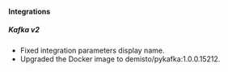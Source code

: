 
#### Integrations
##### Kafka v2
- Fixed integration parameters display name.
- Upgraded the Docker image to demisto/pykafka:1.0.0.15212.